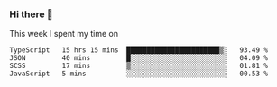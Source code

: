 ### Hi there 👋

<!--
**qiruohan/qiruohan** is a ✨ _special_ ✨ repository because its `README.md` (this file) appears on your GitHub profile.

Here are some ideas to get you started:

- 🔭 I’m currently working on ...
- 🌱 I’m currently learning ...
- 👯 I’m looking to collaborate on ...
- 🤔 I’m looking for help with ...
- 💬 Ask me about ...
- 📫 How to reach me: ...
- 😄 Pronouns: ...
- ⚡ Fun fact: ...
-->

This week I spent my time on 
<!--START_SECTION:waka-->
```text
TypeScript   15 hrs 15 mins  ███████████████████████▒░   93.49 % 
JSON         40 mins         █░░░░░░░░░░░░░░░░░░░░░░░░   04.09 % 
SCSS         17 mins         ▒░░░░░░░░░░░░░░░░░░░░░░░░   01.81 % 
JavaScript   5 mins          ░░░░░░░░░░░░░░░░░░░░░░░░░   00.53 % 
```
<!--END_SECTION:waka-->
